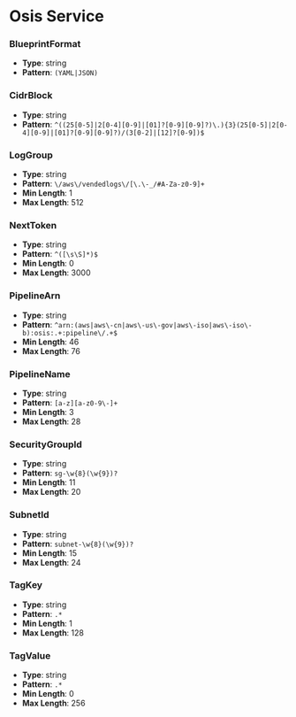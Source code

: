 # Osis Service

### BlueprintFormat
- **Type**: string
- **Pattern**: `(YAML|JSON)`

### CidrBlock
- **Type**: string
- **Pattern**: `^((25[0-5]|2[0-4][0-9]|[01]?[0-9][0-9]?)\.){3}(25[0-5]|2[0-4][0-9]|[01]?[0-9][0-9]?)/(3[0-2]|[12]?[0-9])$`

### LogGroup
- **Type**: string
- **Pattern**: `\/aws\/vendedlogs\/[\.\-_/#A-Za-z0-9]+`
- **Min Length**: 1
- **Max Length**: 512

### NextToken
- **Type**: string
- **Pattern**: `^([\s\S]*)$`
- **Min Length**: 0
- **Max Length**: 3000

### PipelineArn
- **Type**: string
- **Pattern**: `^arn:(aws|aws\-cn|aws\-us\-gov|aws\-iso|aws\-iso\-b):osis:.+:pipeline\/.+$`
- **Min Length**: 46
- **Max Length**: 76

### PipelineName
- **Type**: string
- **Pattern**: `[a-z][a-z0-9\-]+`
- **Min Length**: 3
- **Max Length**: 28

### SecurityGroupId
- **Type**: string
- **Pattern**: `sg-\w{8}(\w{9})?`
- **Min Length**: 11
- **Max Length**: 20

### SubnetId
- **Type**: string
- **Pattern**: `subnet-\w{8}(\w{9})?`
- **Min Length**: 15
- **Max Length**: 24

### TagKey
- **Type**: string
- **Pattern**: `.*`
- **Min Length**: 1
- **Max Length**: 128

### TagValue
- **Type**: string
- **Pattern**: `.*`
- **Min Length**: 0
- **Max Length**: 256

